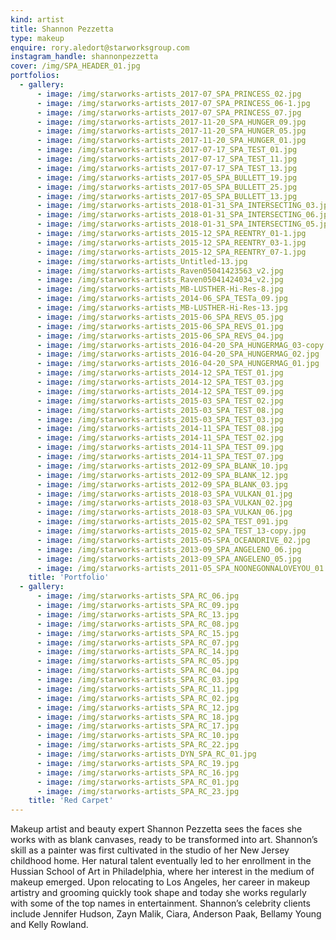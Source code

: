 ```yaml
---
kind: artist
title: Shannon Pezzetta
type: makeup
enquire: rory.aledort@starworksgroup.com
instagram_handle: shannonpezzetta
cover: /img/SPA_HEADER_01.jpg
portfolios:
  - gallery:
      - image: /img/starworks-artists_2017-07_SPA_PRINCESS_02.jpg
      - image: /img/starworks-artists_2017-07_SPA_PRINCESS_06-1.jpg
      - image: /img/starworks-artists_2017-07_SPA_PRINCESS_07.jpg
      - image: /img/starworks-artists_2017-11-20_SPA_HUNGER_09.jpg
      - image: /img/starworks-artists_2017-11-20_SPA_HUNGER_05.jpg
      - image: /img/starworks-artists_2017-11-20_SPA_HUNGER_01.jpg
      - image: /img/starworks-artists_2017-07-17_SPA_TEST_01.jpg
      - image: /img/starworks-artists_2017-07-17_SPA_TEST_11.jpg
      - image: /img/starworks-artists_2017-07-17_SPA_TEST_13.jpg
      - image: /img/starworks-artists_2017-05_SPA_BULLETT_19.jpg
      - image: /img/starworks-artists_2017-05_SPA_BULLETT_25.jpg
      - image: /img/starworks-artists_2017-05_SPA_BULLETT_13.jpg
      - image: /img/starworks-artists_2018-01-31_SPA_INTERSECTING_03.jpg
      - image: /img/starworks-artists_2018-01-31_SPA_INTERSECTING_06.jpg
      - image: /img/starworks-artists_2018-01-31_SPA_INTERSECTING_05.jpg
      - image: /img/starworks-artists_2015-12_SPA_REENTRY_01-1.jpg
      - image: /img/starworks-artists_2015-12_SPA_REENTRY_03-1.jpg
      - image: /img/starworks-artists_2015-12_SPA_REENTRY_07-1.jpg
      - image: /img/starworks-artists_Untitled-13.jpg
      - image: /img/starworks-artists_Raven05041423563_v2.jpg
      - image: /img/starworks-artists_Raven05041424034_v2.jpg
      - image: /img/starworks-artists_MB-LUSTHER-Hi-Res-8.jpg
      - image: /img/starworks-artists_2014-06_SPA_TESTa_09.jpg
      - image: /img/starworks-artists_MB-LUSTHER-Hi-Res-13.jpg
      - image: /img/starworks-artists_2015-06_SPA_REVS_05.jpg
      - image: /img/starworks-artists_2015-06_SPA_REVS_01.jpg
      - image: /img/starworks-artists_2015-06_SPA_REVS_04.jpg
      - image: /img/starworks-artists_2016-04-20_SPA_HUNGERMAG_03-copy.jpg
      - image: /img/starworks-artists_2016-04-20_SPA_HUNGERMAG_02.jpg
      - image: /img/starworks-artists_2016-04-20_SPA_HUNGERMAG_01.jpg
      - image: /img/starworks-artists_2014-12_SPA_TEST_01.jpg
      - image: /img/starworks-artists_2014-12_SPA_TEST_03.jpg
      - image: /img/starworks-artists_2014-12_SPA_TEST_09.jpg
      - image: /img/starworks-artists_2015-03_SPA_TEST_02.jpg
      - image: /img/starworks-artists_2015-03_SPA_TEST_08.jpg
      - image: /img/starworks-artists_2015-03_SPA_TEST_03.jpg
      - image: /img/starworks-artists_2014-11_SPA_TEST_08.jpg
      - image: /img/starworks-artists_2014-11_SPA_TEST_02.jpg
      - image: /img/starworks-artists_2014-11_SPA_TEST_09.jpg
      - image: /img/starworks-artists_2014-11_SPA_TEST_07.jpg
      - image: /img/starworks-artists_2012-09_SPA_BLANK_10.jpg
      - image: /img/starworks-artists_2012-09_SPA_BLANK_12.jpg
      - image: /img/starworks-artists_2012-09_SPA_BLANK_03.jpg
      - image: /img/starworks-artists_2018-03_SPA_VULKAN_01.jpg
      - image: /img/starworks-artists_2018-03_SPA_VULKAN_02.jpg
      - image: /img/starworks-artists_2018-03_SPA_VULKAN_06.jpg
      - image: /img/starworks-artists_2015-02_SPA_TEST_091.jpg
      - image: /img/starworks-artists_2015-02_SPA_TEST_13-copy.jpg
      - image: /img/starworks-artists_2015-05-SPA_OCEANDRIVE_02.jpg
      - image: /img/starworks-artists_2013-09_SPA_ANGELENO_06.jpg
      - image: /img/starworks-artists_2013-09_SPA_ANGELENO_05.jpg
      - image: /img/starworks-artists_2011-05_SPA_NOONEGONNALOVEYOU_01.jpg
    title: 'Portfolio'
  - gallery:
      - image: /img/starworks-artists_SPA_RC_06.jpg
      - image: /img/starworks-artists_SPA_RC_09.jpg
      - image: /img/starworks-artists_SPA_RC_13.jpg
      - image: /img/starworks-artists_SPA_RC_08.jpg
      - image: /img/starworks-artists_SPA_RC_15.jpg
      - image: /img/starworks-artists_SPA_RC_07.jpg
      - image: /img/starworks-artists_SPA_RC_14.jpg
      - image: /img/starworks-artists_SPA_RC_05.jpg
      - image: /img/starworks-artists_SPA_RC_04.jpg
      - image: /img/starworks-artists_SPA_RC_03.jpg
      - image: /img/starworks-artists_SPA_RC_11.jpg
      - image: /img/starworks-artists_SPA_RC_02.jpg
      - image: /img/starworks-artists_SPA_RC_12.jpg
      - image: /img/starworks-artists_SPA_RC_18.jpg
      - image: /img/starworks-artists_SPA_RC_17.jpg
      - image: /img/starworks-artists_SPA_RC_10.jpg
      - image: /img/starworks-artists_SPA_RC_22.jpg
      - image: /img/starworks-artists_DYN_SPA_RC_01.jpg
      - image: /img/starworks-artists_SPA_RC_19.jpg
      - image: /img/starworks-artists_SPA_RC_16.jpg
      - image: /img/starworks-artists_SPA_RC_01.jpg
      - image: /img/starworks-artists_SPA_RC_23.jpg
    title: 'Red Carpet'
---
```

Makeup artist and beauty expert Shannon Pezzetta sees the faces she works with as blank canvases, ready to be transformed into art. Shannon’s skill as a painter was first cultivated in the studio of her New Jersey childhood home. Her natural talent eventually led to her enrollment in the Hussian School of Art in Philadelphia, where her interest in the medium of makeup emerged. Upon relocating to Los Angeles, her career in makeup artistry and grooming quickly took shape and today she works regularly with some of the top names in entertainment. Shannon’s celebrity clients include Jennifer Hudson, Zayn Malik, Ciara, Anderson Paak, Bellamy Young and Kelly Rowland.